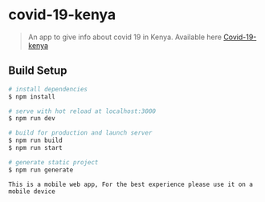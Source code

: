 # covid-19-kenya

> An app to give info about covid 19 in Kenya.
> Available here [Covid-19-kenya](https://covid19kenya.ml)

## Build Setup

```bash
# install dependencies
$ npm install

# serve with hot reload at localhost:3000
$ npm run dev

# build for production and launch server
$ npm run build
$ npm run start

# generate static project
$ npm run generate
```

`This is a mobile web app, For the best experience please use it on a mobile device`
